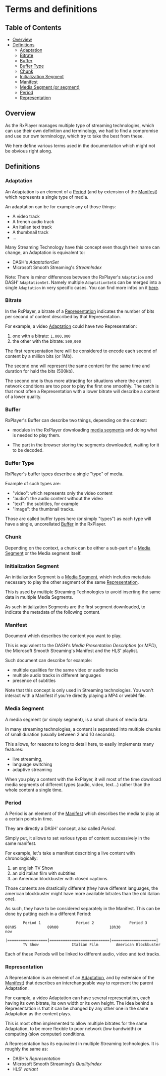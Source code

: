 # Terms and definitions ########################################################


## Table of Contents ###########################################################

- [Overview](#overview)
- [Definitions](#instantiation)
    - [Adaptation](#adaptation)
    - [Bitrate](#bitrate)
    - [Buffer](#buffer)
    - [Buffer Type](#type)
    - [Chunk](#chunk)
    - [Initialization Segment](#init-segment)
    - [Manifest](#manifest)
    - [Media Segment (or segment)](#segment)
    - [Period](#period)
    - [Representation](#representation)



<a name="overview"></a>
## Overview ####################################################################

As the RxPlayer manages multiple type of streaming technologies, which can use
their own definition and terminology, we had to find a compromise and use our
own terminology, which try to take the best from these.

We here define various terms used in the documentation which might not be
obvious right along.



<a name="definitions"></a>
## Definitions #################################################################

<a name="adaptation"></a>
### Adaptation ##################################################################

An Adaptation is an element of a [Period](#period) (and by extension of the
[Manifest](#manifest)) which represents a single type of media.

An adaptation can be for example any of those things:
  - A video track
  - A french audio track
  - An italian text track
  - A thumbnail track
  - ...

Many Streaming Technology have this concept even though their name can change,
an Adaptation is equivalent to:
  - DASH's _AdaptationSet_
  - Microsoft Smooth Streaming's _StreamIndex_

Note: There is minor differences between the RxPlayer's `Adaptation` and DASH'
``AdaptationSet``. Namely multiple `AdaptationSet`s can be merged into a single
`Adaptation` in very specific cases.
You can find more infos on it [here](./dash_rxplayer_adaptation_difference.md).


<a name="bitrate"></a>
### Bitrate #####################################################################

In the RxPlayer, a bitrate of a [Representation](#representation) indicates the
number of bits per second of content described by that Representation.

For example, a video [Adaptation](#adaptation) could have two Representation:
  1. one with a bitrate: ``1,000,000``
  2. the other with the bitrate: ``500,000``

The first representation here will be considered to encode each second of
content by a million bits (or 1Mb).

The second one will represent the same content for the same time and duration
for hald the bits (500kb).

The second one is thus more attracting for situations where the current network
conditions are too poor to play the first one smoothly. The catch is that most
often a Representation with a lower bitrate will describe a content of a lower
quality.


<a name="buffer"></a>
### Buffer ######################################################################

RxPlayer's Buffer can describe two things, depending on the context:

  - modules in the RxPlayer downloading [media segments](#segment) and doing
    what is needed to play them.

  - The part in the browser storing the segments downloaded, waiting for it to
    be decoded.



<a name="type"></a>
### Buffer Type #################################################################

RxPlayer's buffer types describe a single "type" of media.

Example of such types are:
  - "video": which represents only the video content
  - "audio": the audio content without the video
  - "text": the subtitles, for example
  - "image": the thumbnail tracks.

Those are called buffer types here (or simply "types") as each type will have a
single, uncorellated [Buffer](#buffer) in the RxPlayer.


<a name="chunk"></a>
### Chunk ######################################################################

Depending on the context, a chunk can be either a sub-part of a [Media
Segment](#segment) or the Media segment itself.


<a name="init-segment"></a>
### Initialization Segment ######################################################

An initialization Segment is a [Media Segment](#segment), which includes
metadata necessary to play the other segment of the same
[Representation](#representation).

This is used by multiple Streaming Technologies to avoid inserting the same
data in multiple Media Segments.

As such initialization Segments are the first segment downloaded, to indicate
the metadata of the following content.


<a name="manifest"></a>
### Manifest ###################################################################

Document which describes the content you want to play.

This is equivalent to the DASH's _Media Presentation Description_ (or _MPD_),
the Microsoft Smooth Streaming's Manifest and the HLS' playlist.

Such document can describe for example:
  - multiple qualities for the same video or audio tracks
  - multiple audio tracks in different languages
  - presence of subtitles

Note that this concept is only used in Streaming technologies.
You won't interact with a Manifest if you're directly playing a MP4 or webM
file.


<a name="segment"></a>
### Media Segment ###############################################################

A media segment (or simply segment), is a small chunk of media data.

In many streaming technologies, a content is separated into multiple chunks of
small duration (usually between 2 and 10 seconds).

This allows, for reasons to long to detail here, to easily implements many
features:
  - live streaming,
  - language switching
  - adaptive streaming

When you play a content with the RxPlayer, it will most of the time download
media segments of different types (audio, video, text...) rather than the whole
content a single time.


<a name="period"></a>
### Period #####################################################################

A Period is an element of the [Manifest](#manifest) which describes the media
to play at a certain points in time.

They are directly a DASH' concept, also called _Period_.

Simply put, it allows to set various types of content successively in the same
manifest.

For example, let's take a manifest describing a live content with
chronologically:
  1. an english TV Show
  2. an old italian film with subtitles
  3. an American blockbuster with closed captions.

Those contents are drastically different (they have different languages, the
american blockbuster might have more available bitrates than the old italian
one).

As such, they have to be considered separately in the Manifest.
This can be done by putting each in a different Period:
```
        Period 1                Period 2                Period 3
08h05              09h00                       10h30                 now
  |==================|===========================|====================|
        TV Show               Italian Film        American Blockbuster
```

Each of these Periods will be linked to different audio, video and text tracks.


<a name="representation"></a>
### Representation ##############################################################

A Representation is an element of an [Adaptation](#adaptation), and by extension
of the [Manifest](#manifest)) that describes an interchangeable way to represent
the parent Adaptation.

For example, a video Adaptation can have several representation, each having
its own bitrate, its own width or its own height.
The idea behind a Representation is that it can be changed by any other one in
the same Adaptation as the content plays.

This is most often implemented to allow multiple bitrates for the same
Adaptation, to be more flexible to poor network (low bandwidth) or computing
(slow computer) conditions.

A Representation has its equivalent in multiple Streaming technologies. It is
roughly the same as:
  - DASH's _Representation_
  - Microsoft Smooth Streaming's _QualityIndex_
  - HLS' _variant_
